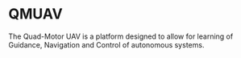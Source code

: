 # QMUAV
The Quad-Motor UAV is a platform designed to allow for learning of Guidance, Navigation and Control of autonomous systems.
